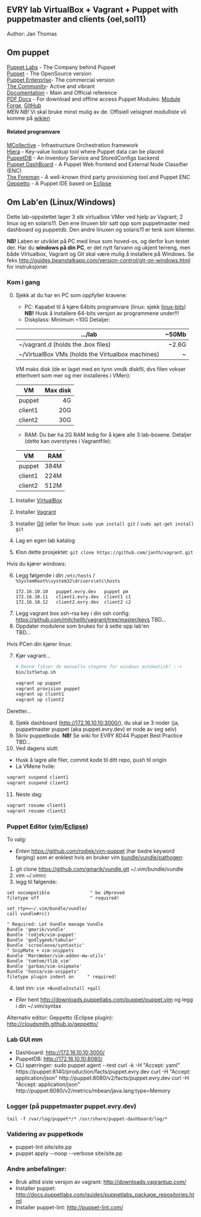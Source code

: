 ## EVRY lab VirtualBox + Vagrant + Puppet with puppetmaster and clients {oel,sol11}

Author: Jan Thomas

## Om puppet
[Puppet Labs](http://puppetlabs.com/) - The Company behind Puppet  
[Puppet](http://puppetlabs.com/puppet/puppet-open-source/) - The OpenSource version  
[Puppet Enterprise](http://puppetlabs.com/puppet/puppet-enterprise/)- The commercial version  
[The Community](http://puppetlabs.com/community/overview/)- Active and vibrant  
[Documentation](http://docs.puppetlabs.com/) - Main and Official reference  
[PDF Docs](http://puppetlabs.com/misc/pdf-doc/) - For download and offline access
Puppet Modules: [Module Forge](http://forge.puppetlabs.com), [GitHub](https://github.com/search?q=puppet)  
_MEN NB!_ Vi skal bruke minst mulig av de. Offisiell velsignet modulliste vil komme på [wikien](http://212.18.136.81/wiki/dashboard.action)

#### Related programvare
[MCollective](http://docs.puppetlabs.com/mcollective/) - Infrastructure Orchestration framework  
[Hiera](http://docs.puppetlabs.com/hiera/1/) - Key-value lookup tool where Puppet data can be placed  
[PuppetDB](http://docs.puppetlabs.com/puppetdb/1/) - An Inventory Service and StoredConfigs backend  
[Puppet DashBoard](http://docs.puppetlabs.com/dashboard/) - A Puppet Web frontend and External Node Classifier (ENC)  
[The Foreman](http://theforeman.org/) - A well-known third party provisioning tool and Puppet ENC  
[Geppetto](http://cloudsmith.github.com/geppetto) - A Puppet IDE based on [Eclipse](http://eclipse.org/)

## Om Lab'en (Linux/Windows)
Dette lab-oppstettet lager 3 stk virtualbox VMer ved hjelp av Vagrant; 2 linux og en solaris11. Den ene linuxen blir satt opp som puppetmaster med dashboard og puppetdb. Den andre linuxen og solaris11 er tenk som klienter.

**NB!** Laben er utviklet på PC med linux som hoved-os, og derfor kun testet der.
Har du __windows på din PC__, er det nytt farvann og ukjent terreng, men både Virtualbox, Vagrant og Git skal være mulig å installere på Windows. Se feks http://guides.beanstalkapp.com/version-control/git-on-windows.html for instruksjoner.

### Kom i gang
0. Sjekk at du har en PC som oppfyller kravene:
   * PC: Kapabel til å kjøre 64bits programvare (linux: sjekk [linux-bits](https://raw.github.com/janth/cos/master/linux-bits.sh))  
     **NB!** Husk å installere 64-bits versjon av programmene under!!!
   * Diskplass: Minimum ~10G
   Detaljer:

   | .../lab | ~50Mb |
   |---------|------:|
   | ~/vagrant.d (holds the .box files) | ~2.6G |
   | ~/VirtualBox VMs (holds the Virtualbox machines) | ~ |
 
   VM maks disk (de er laget med en tynn vmdk diskfil, dvs filen vokser etterhvert som mer og mer installeres i VMen):

   | VM |  Max disk |
   |--------|----:|
   | puppet |  4G |
   | client1 | 20G |
   | client2 | 30G |

   * RAM: Du bør ha 2G RAM ledig for å kjøre alle 3 lab-boxene.
   Detaljer (dette kan overstyres i Vagrantfile):

   | VM |  RAM |
   |--------|----:|
   | puppet |  384M |
   | client1 | 224M |
   | client2 | 512M |

1. Installer [VirtualBox](https://www.virtualbox.org/wiki/Downloads)
2. Installer [Vagrant](http://downloads.vagrantup.com/)
3. Installer [Git](http://git-scm.com/downloads) (eller for linux: ```sudo yum install git``` / ```sudo apt-get install git```
4. Lag en egen lab katalog
5. Klon dette prosjektet: ```git clone https://github.com/janth/vagrant.git```


Hvis du kjører windows:

6. Legg følgende i din ```/etc/hosts``` / ```%SystemRoot%\system32\drivers\etc\hosts```
   ```
   172.16.10.10   puppet.evry.dev   puppet pm
   172.16.10.11   client1.evry.dev  client1 c1
   172.16.10.12   client2.evry.dev  client2 c2
   ```
6. Legg vagrant box ssh-rsa key i din ssh config: https://github.com/mitchellh/vagrant/tree/master/keys
   TBD...
6. Oppdater modulene som brukes for å sette opp lab'en  
   TBD...


Hvis PCen din kjører linux:

7. Kjør vagrant...
   
   ```bash
   # Denne fikser de manuelle stegene for windows automatisk! ;->
   bin/1stSetup.sh 

   vagrant up puppet
   vagrant provision puppet
   vagrant up client1
   vagrant up client2
   ```

Deretter...

8. Sjekk dashboard (http://172.16.10.10:3000/), du skal se 3 noder (ja, puppetmaster puppet (aka puppet.evry.dev) er node av seg selv)
9. Skriv puppetkode. **NB!** Se wiki for EVRY 8D44 Puppet Best Practice TBD...
10. Ved dagens slutt:
   * Husk å lagre alle filer, commit kode til ditt repo, push til origin
   * La VMene hvile:
   ```bash
   vagrant suspend client1
   vagrant suspend client2
   ```
11. Neste dag:
   ```bash
   vagrant resume client1
   vagrant resume client2
   ```

### Puppet Editor ([vim](http://www.vim.org)/[Eclipse](http://eclipse.org/))
To valg:
* *Enten* https://github.com/rodjek/vim-puppet (har bedre keyword farging)
som er enklest hvis en bruker vim [bundle/vundle/pathogen](https://github.com/gmarik/vundle): 
 1. git clone https://github.com/gmarik/vundle.git ~/.vim/bundle/vundle
 2. vim ~/.vimrc
 3. legg til følgende:

   ```vim
   set nocompatible               " be iMproved
   filetype off                   " required!

   set rtp+=~/.vim/bundle/vundle/
   call vundle#rc()

   " Required: Let Vundle manage Vundle 
   Bundle 'gmarik/vundle'
   Bundle 'rodjek/vim-puppet'
   Bundle 'godlygeek/tabular'
   Bundle 'scrooloose/syntastic'
   " SnipMate + vim-snippets
   Bundle 'MarcWeber/vim-addon-mw-utils'
   Bundle 'tomtom/tlib_vim'
   Bundle 'garbas/vim-snipmate'
   Bundle 'honza/vim-snippets'
   filetype plugin indent on     " required!
   ```
4. last inn:
   ```vim +BundleInstall +qall```

* *Eller* hent http://downloads.puppetlabs.com/puppet/puppet.vim og legg i din ~/.vim/syntax

Alternativ editor: Geppetto (Eclipse plugin): http://cloudsmith.github.io/geppetto/


### Lab GUI mm
* Dashboard: http://172.16.10.10:3000/
* PuppetDB: http://172.16.10.10:8080/
* CLI spørringer:
    sudo puppet agent --test
    curl -k -H "Accept: yaml" https://puppet:8140/production/facts/puppet.evry.dev
    curl -H "Accept: application/json" http://puppet:8080/v2/facts/puppet.evry.dev
    curl -H "Accept: application/json" http://puppet:8080/v2/metrics/mbean/java.lang:type=Memory

### Logger (på puppetmaster puppet.evry.dev)
    tail -f /var/log/puppet*/* /usr/share/puppet-dashboard/log/*

### Validering av puppetkode
* puppet-lint site/site.pp
* puppet apply --noop --verbose site/site.pp

### Andre anbefalinger:
* Bruk alltid siste versjon av vagrant: http://downloads.vagrantup.com/
* Installer puppet: http://docs.puppetlabs.com/guides/puppetlabs_package_repositories.html
* Installer puppet-lint: http://puppet-lint.com/
